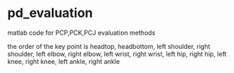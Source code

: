 # pd_evaluation
matlab code for PCP,PCK,PCJ evaluation methods

the order of the key point is headtop, headbottom, left shoulder, right shoulder, left elbow, right elbow, left wrist, right wrist, left hip, right hip, left knee, right knee, left ankle, right ankle
